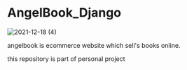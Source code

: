 # AngelBook_Django

![2021-12-18 (4)](https://user-images.githubusercontent.com/96230577/146631880-52913b10-785c-4c31-b165-1d8cf09288c1.png)


angelbook is ecommerce website which sell's books online.

this repository is part of personal project

